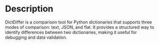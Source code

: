 # Description

DictDiffer is a comparison tool for Python dictionaries that supports three modes of comparison: text, JSON, and flat. It provides a structured way to identify differences between two dictionaries, making it useful for debugging and data validation.